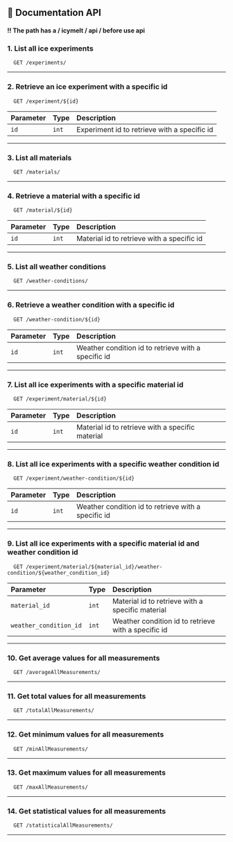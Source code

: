 ## 📄 Documentation API


#### !! The path has a / icymelt / api / before use api

### 1. List all ice experiments

```
  GET /experiments/
```

---

### 2. Retrieve an ice experiment with a specific id

```
  GET /experiment/${id}
```

| Parameter | Type  | Description                                  |
| :-------- |:------|:---------------------------------------------|
| `id`      | `int` | Experiment id to retrieve with a specific id |

---

### 3. List all materials

```
  GET /materials/
```

---

### 4. Retrieve a material with a specific id

```
  GET /material/${id}
```

| Parameter | Type  | Description                                  |
| :-------- |:------|:---------------------------------------------|
| `id`      | `int` | Material id to retrieve with a specific id   |

---

### 5. List all weather conditions

```
  GET /weather-conditions/
```

---

### 6. Retrieve a weather condition with a specific id

```
  GET /weather-condition/${id}
```

| Parameter | Type  | Description                                          |
| :-------- |:------|:-----------------------------------------------------|
| `id`      | `int` | Weather condition id to retrieve with a specific id  |

---

### 7. List all ice experiments with a specific material id

```
  GET /experiment/material/${id}
```

| Parameter | Type  | Description                                      |
| :-------- |:------|:-------------------------------------------------|
| `id`      | `int` | Material id to retrieve with a specific material |

---

### 8. List all ice experiments with a specific weather condition id

```
  GET /experiment/weather-condition/${id}
```

| Parameter | Type  | Description                                          |
| :-------- |:------|:-----------------------------------------------------|
| `id`      | `int` | Weather condition id to retrieve with a specific id  |

---

### 9. List all ice experiments with a specific material id and weather condition id

```
  GET /experiment/material/${material_id}/weather-condition/${weather_condition_id}
```

| Parameter              | Type  | Description                                          |
|:-----------------------|:------|:-----------------------------------------------------|
| `material_id`          | `int` | Material id to retrieve with a specific material     |
| `weather_condition_id` | `int` | Weather condition id to retrieve with a specific id  |

---

### 10. Get average values for all measurements

```
  GET /averageAllMeasurements/
```

---

### 11. Get total values for all measurements

```
  GET /totalAllMeasurements/
```

---

### 12. Get minimum values for all measurements

```
  GET /minAllMeasurements/
```

---

### 13. Get maximum values for all measurements

```
  GET /maxAllMeasurements/
```

---

### 14. Get statistical values for all measurements

```
  GET /statisticalAllMeasurements/
```

---